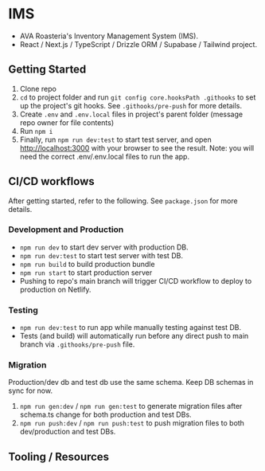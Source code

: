 # IMS

-   AVA Roasteria's Inventory Management System (IMS).
-   React / Next.js / TypeScript / Drizzle ORM / Supabase / Tailwind project.

## Getting Started

1. Clone repo
2. `cd` to project folder and run `git config core.hooksPath .githooks` to set up the project's git hooks. See `.githooks/pre-push` for more details.
3. Create `.env` and `.env.local` files in project's parent folder (message repo owner for file contents)
4. Run `npm i`
5. Finally, run `npm run dev:test` to start test server, and open [http://localhost:3000](http://localhost:3000) with your browser to see the result. Note: you will need the correct .env/.env.local files to run the app.

## CI/CD workflows

After getting started, refer to the following. See `package.json` for more details.

### Development and Production

-   `npm run dev` to start dev server with production DB.
-   `npm run dev:test` to start test server with test DB.
-   `npm run build` to build production bundle
-   `npm run start` to start production server
-   Pushing to repo's main branch will trigger CI/CD workflow to deploy to production on Netlify.

### Testing

-   `npm run dev:test` to run app while manually testing against test DB.
-   Tests (and build) will automatically run before any direct push to main branch via `.githooks/pre-push` file.

### Migration

Production/dev db and test db use the same schema. Keep DB schemas in sync for now.

1. `npm run gen:dev` / `npm run gen:test` to generate migration files after schema.ts change for both production and test DBs.
2. `npm run push:dev` / `npm run push:test` to push migration files to both dev/production and test DBs.

## Tooling / Resources
